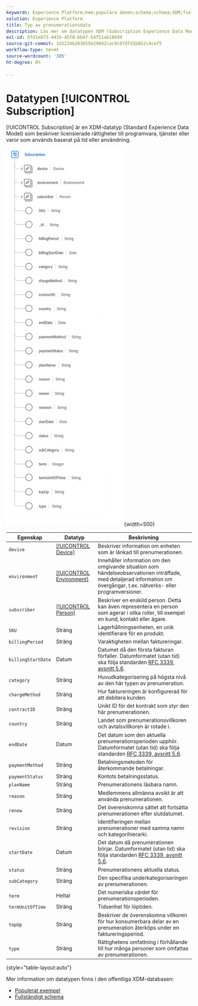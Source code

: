```yaml
---
keywords: Experience Platform;hem;populära ämnen;schema;schema;XDM;fields;schemas;scheman;prenumeration;datatyp;datatyp;datatyp;data type;
solution: Experience Platform
title: Typ av prenumerationsdata
description: Läs mer om datatypen XDM (Subscription Experience Data Model).
exl-id: 6fd1e073-441b-45f0-bb4f-54f51ab18694
source-git-commit: 1d1224b263b55b290d2cac9c07dfd1b852c4cef5
workflow-type: tm+mt
source-wordcount: '385'
ht-degree: 0%

---
```


# Datatypen [!UICONTROL Subscription]

[!UICONTROL Subscription] är en XDM-datatyp (Standard Experience Data Model) som beskriver licensierade rättigheter till programvara, tjänster eller varor som används baserat på tid eller användning.

![](../images/data-types/subscription-data-type.png){width=500}

| Egenskap | Datatyp | Beskrivning |
| --- | --- | --- |
| `device` | [[!UICONTROL Device]](./device.md) | Beskriver information om enheten som är länkad till prenumerationen. |
| `environment` | [[!UICONTROL Environment]](./environment.md) | Innehåller information om den omgivande situation som händelseobservationen inträffade, med detaljerad information om övergångar, t.ex. nätverks- eller programversioner. |
| `subscriber` | [[!UICONTROL Person]](./person.md) | Beskriver en enskild person. Detta kan även representera en person som agerar i olika roller, till exempel en kund, kontakt eller ägare. |
| `SKU` | Sträng | Lagerhållningsenheten, en unik identifierare för en produkt. |
| `billingPeriod` | Sträng | Varaktigheten mellan faktureringar. |
| `billingStartDate` | Datum | Datumet då den första fakturan förfaller. Datumformatet (utan tid) ska följa standarden [RFC 3339, avsnitt 5.6](https://tools.ietf.org/html/rfc3339#section-5.6). |
| `category` | Sträng | Huvudkategorisering på högsta nivå av den här typen av prenumeration. |
| `chargeMethod` | Sträng | Hur faktureringen är konfigurerad för att debitera kunden. |
| `contractID` | Sträng | Unikt ID för det kontrakt som styr den här prenumerationen. |
| `country` | Sträng | Landet som prenumerationsvillkoren och avtalsvillkoren är rotade i. |
| `endDate` | Datum | Det datum som den aktuella prenumerationsperioden upphör. Datumformatet (utan tid) ska följa standarden [RFC 3339, avsnitt 5.6](https://tools.ietf.org/html/rfc3339#section-5.6). |
| `paymentMethod` | Sträng | Betalningsmetoden för återkommande betalningar. |
| `paymentStatus` | Sträng | Kontots betalningsstatus. |
| `planName` | Sträng | Prenumerationens läsbara namn. |
| `reason` | Sträng | Medlemmens allmänna avsikt är att använda prenumerationen. |
| `renew` | Sträng | Det överenskomna sättet att fortsätta prenumerationen efter slutdatumet. |
| `revision` | Sträng | Identifieringen mellan prenumerationer med samma namn och kategorihierarki. |
| `startDate` | Datum | Det datum då prenumerationen börjar. Datumformatet (utan tid) ska följa standarden [RFC 3339, avsnitt 5.6](https://tools.ietf.org/html/rfc3339#section-5.6). |
| `status` | Sträng | Prenumerationens aktuella status. |
| `subCategory` | Sträng | Den specifika underkategoriseringen av prenumerationen. |
| `term` | Heltal | Det numeriska värdet för prenumerationsperioden. |
| `termUnitOfTime` | Sträng | Tidsenhet för löptiden. |
| `topUp` | Sträng | Beskriver de överenskomna villkoren för hur konsumerbara delar av en prenumeration återköps under en faktureringsperiod. |
| `type` | Sträng | Rättighetens omfattning i förhållande till hur många personer som omfattas av prenumerationen. |

{style="table-layout:auto"}

Mer information om datatypen finns i den offentliga XDM-databasen:

* [Populerat exempel](https://github.com/adobe/xdm/blob/master/components/datatypes/industry-verticals/subscription.example.1.json)
* [Fullständigt schema](https://github.com/adobe/xdm/blob/master/components/datatypes/industry-verticals/subscription.schema.json)
